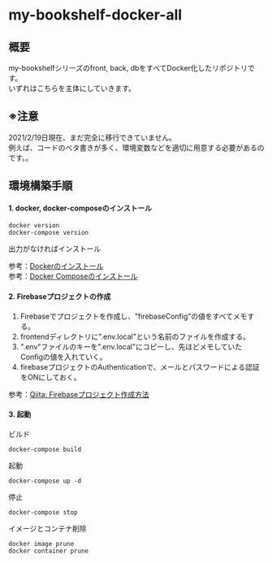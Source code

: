 # my-bookshelf-docker-all

## 概要
my-bookshelfシリーズのfront, back, dbをすべてDocker化したリポジトリです。  
いずれはこちらを主体にしていきます。

## ※注意
2021/2/19日現在、まだ完全に移行できていません。  
例えば、コードのベタ書きが多く、環境変数などを適切に用意する必要があるのです。。

## 環境構築手順
#### 1. docker, docker-composeのインストール
```
docker version 
docker-compose version
```
出力がなければインストール  

参考：[Dockerのインストール](https://docs.docker.com/get-docker/)  
参考：[Docker Composeのインストール](https://matsuand.github.io/docs.docker.jp.onthefly/compose/install/)

#### 2. Firebaseプロジェクトの作成
1. Firebaseでプロジェクトを作成し、"firebaseConfig"の値をすべてメモする。  
1. frontendディレクトリに".env.local"という名前のファイルを作成する。  
1. ".env"ファイルのキーを".env.local"にコピーし、先ほどメモしていたConfigの値を入れていく。  
1. firebaseプロジェクトのAuthenticationで、メールとパスワードによる認証をONにしておく。
  
参考：[Qiita: Firebaseプロジェクト作成方法](https://qiita.com/yoshi0518/items/25af102845ba05545f98)

#### 3. 起動
ビルド
```
docker-compose build
```

起動
```
docker-compose up -d
```
停止
```
docker-compose stop
```
イメージとコンテナ削除
```
docker image prune
docker container prune
```
